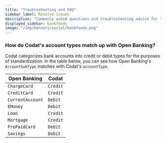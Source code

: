 ```yaml
---
title: "Troubleshooting and FAQ"
sidebar_label: Resolve issues
description: "Commonly asked questions and troubleshooting advice for the Bank Feeds product"
displayed_sidebar: bankfeeds
image: "/img/banners/social/bankfeeds.png"
---
```


### How do Codat's account types match up with Open Banking?

Codat categorizes bank accounts into credit or debit types for the purposes of standardization. In the table below, you can see how Open Banking's `AccountSubType` matches with Codat's `accountType`.

| Open Banking   | Codat | 
| ---------------- | ------------------- |
| `ChargeCard`     | `Credit`            |
| `CreditCard`     | `Credit`            |
| `CurrentAccount` | `Debit`             |
| `EMoney`         | `Debit`             |
| `Loan`           | `Credit`            |
| `Mortgage`       | `Credit`            |
| `PrePaidCard`    | `Debit`             |
| `Savings`        | `Debit`             |